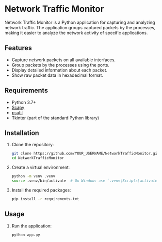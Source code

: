 # Network Traffic Monitor

Network Traffic Monitor is a Python application for capturing and analyzing network traffic. The application groups captured packets by the processes, making it easier to analyze the network activity of specific applications.

## Features

- Capture network packets on all available interfaces.
- Group packets by the processes using the ports.
- Display detailed information about each packet.
- Show raw packet data in hexadecimal format.

## Requirements

- Python 3.7+
- [Scapy](https://scapy.readthedocs.io/)
- [psutil](https://pypi.org/project/psutil/)
- Tkinter (part of the standard Python library)

## Installation

1. Clone the repository:

    ```sh
    git clone https://github.com/YOUR_USERNAME/NetworkTrafficMonitor.git
    cd NetworkTrafficMonitor
    ```

2. Create a virtual environment:

    ```sh
    python -m venv .venv
    source .venv/bin/activate  # On Windows use `.venv\Scripts\activate`
    ```

3. Install the required packages:

    ```sh
    pip install -r requirements.txt
    ```

## Usage

1. Run the application:

    ```sh
    python app.py
    ```
